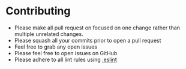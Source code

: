 # Contributing

- Please make all pull request on focused on one change rather than
multiple unrelated changes. 
- Please squash all your commits prior to open a pull request
- Feel free to grab any open issues
- Please feel free to open issues on GitHub
- Please adhere to all lint rules using [.eslint](https://github.com/Bloc/BlocMessenger/blob/master/.eslintrc)
